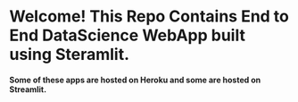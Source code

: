 # Welcome! This Repo Contains End to End DataScience WebApp built using Steramlit.

#### Some of these apps are hosted on Heroku and some are hosted on Streamlit.
